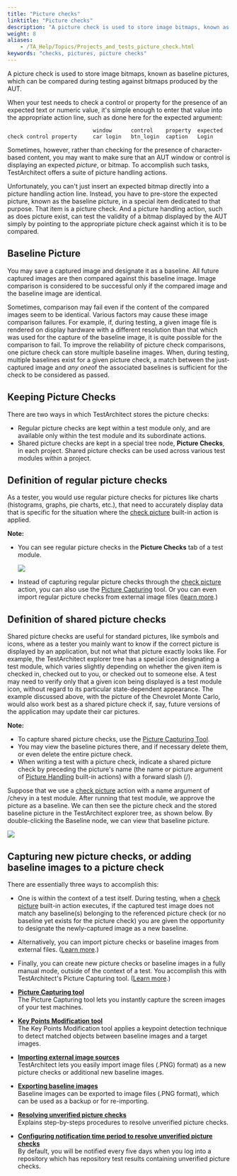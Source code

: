 ```yaml
--- 
title: "Picture checks"
linktitle: "Picture checks"
description: "A picture check is used to store image bitmaps, known as baseline pictures, which can be compared during testing against bitmaps produced by the AUT."
weight: 8
aliases: 
    - /TA_Help/Topics/Projects_and_tests_picture_check.html
keywords: "checks, pictures, picture checks"
---
```


A picture check is used to store image bitmaps, known as baseline pictures, which can be compared during testing against bitmaps produced by the AUT.

When your test needs to check a control or property for the presence of an expected text or numeric value, it's simple enough to enter that value into the appropriate action line, such as done here for the expected argument:

```
                           window      control    property  expected
check control property     car login   btn_login  caption   Login 
```

Sometimes, however, rather than checking for the presence of character-based content, you may want to make sure that an AUT window or control is displaying an expected *picture*, or bitmap. To accomplish such tasks, TestArchitect offers a suite of picture handling actions.

Unfortunately, you can't just insert an expected bitmap directly into a picture handling action line. Instead, you have to pre-store the expected picture, known as the baseline picture, in a special item dedicated to that purpose. That item is a picture check. And a picture handling action, such as does picture exist, can test the validity of a bitmap displayed by the AUT simply by pointing to the appropriate picture check against which it is to be compared.

## Baseline Picture

You may save a captured image and designate it as a baseline. All future captured images are then compared against this baseline image. Image comparison is considered to be successful only if the compared image and the baseline image are identical.

Sometimes, comparison may fail even if the content of the compared images seem to be identical. Various factors may cause these image comparison failures. For example, if, during testing, a given image file is rendered on display hardware with a different resolution than that which was used for the capture of the baseline image, it is quite possible for the comparison to fail. To improve the reliability of picture check comparisons, one picture check can store multiple baseline images. When, during testing, multiple baselines exist for a given picture check, a match between the just-captured image and *any one*of the associated baselines is sufficient for the check to be considered as passed.

## Keeping Picture Checks

There are two ways in which TestArchitect stores the picture checks:

-   Regular picture checks are kept within a test module only, and are available only within the test module and its subordinate actions.
-   Shared picture checks are kept in a special tree node, **Picture Checks**, in each project. Shared picture checks can be used across various test modules within a project.

## Definition of regular picture checks

As a tester, you would use regular picture checks for pictures like charts \(histograms, graphs, pie charts, etc.\), that need to accurately display data that is specific for the situation where the [check picture](/TA_Automation/Topics/bia_check_picture.html) built-in action is applied.

**Note:**

-   You can see regular picture checks in the **Picture Checks** tab of a test module.

    ![](/images/TA_Help/Images/bia_check_picture_aut_10.png)

-   Instead of capturing regular picture checks through the [check picture](/TA_Automation/Topics/bia_check_picture.html) action, you can also use the [Picture Capturing](/TA_Help/Topics/Additional_features_image_capturing_tool.html) tool. Or you can even import regular picture checks from external image files \([learn more](/TA_Help/Topics/ug_picture_checks_importing_images.html).\)

## Definition of shared picture checks

Shared picture checks are useful for standard pictures, like symbols and icons, where as a tester you mainly want to know if the correct picture is displayed by an application, but not what that picture exactly looks like. For example, the TestArchitect explorer tree has a special icon designating a test module, which varies slightly depending on whether the given item is checked in, checked out to you, or checked out to someone else. A test may need to verify only that a given icon being displayed is a test module icon, without regard to its particular state-dependent appearance. The example discussed above, with the picture of the Chevrolet Monte Carlo, would also work best as a shared picture check if, say, future versions of the application may update their car pictures.

**Note:**

-   To capture shared picture checks, use the [Picture Capturing Tool](/TA_Help/Topics/Additional_features_image_capturing_tool.html).
-   You may view the baseline pictures there, and if necessary delete them, or even delete the entire picture check.
-   When writing a test with a picture check, indicate a shared picture check by preceding the picture's name \(the name or picture argument of [Picture Handling](/TA_Automation/Topics/bia_picture_handling.html) built-in actions\) with a forward slash \(/\).

Suppose that we use a [check picture](/TA_Automation/Topics/bia_check_picture.html) action with a name argument of /chevy in a test module. After running that test module, we approve the picture as a baseline. We can then see the picture check and the stored baseline picture in the TestArchitect explorer tree, as shown below. By double-clicking the Baseline node, we can view that baseline picture.

![](/images/TA_Help/Images/bia_check_picture_aut_11.png)

## Capturing new picture checks, or adding baseline images to a picture check

There are essentially three ways to accomplish this:

-   One is within the context of a test itself. During testing, when a [check picture](/TA_Automation/Topics/bia_check_picture.html) built-in action executes, if the captured test image does not match any baseline\(s\) belonging to the referenced picture check \(or no baseline yet exists for the picture check\) you are given the opportunity to designate the newly-captured image as a new baseline.
-   Alternatively, you can import picture checks or baseline images from external files. \([Learn more](/TA_Help/Topics/ug_picture_checks_importing_images.html).\)
-   Finally, you can create new picture checks or baseline images in a fully manual mode, outside of the context of a test. You accomplish this with TestArchitect's Picture Capturing tool. \([Learn more](/TA_Help/Topics/Additional_features_image_capturing_tool_capturing_saving.html).\)

-   **[Picture Capturing tool](/TA_Help/Topics/Additional_features_image_capturing_tool.html)**  
The Picture Capturing tool lets you instantly capture the screen images of your test machines.
-   **[Key Points Modification tool](/TA_Help/Topics/ug_Key_point_modify_tool.html)**  
The Key Points Modification tool applies a keypoint detection technique to detect matched objects between baseline images and a target images.
-   **[Importing external image sources](/TA_Help/Topics/ug_picture_checks_importing_images.html)**  
TestArchitect lets you easily import image files \(.PNG\) format\) as a new picture checks or additional new baseline images.
-   **[Exporting baseline images](/TA_Help/Topics/ug_picture_checks_exporting.html)**  
Baseline images can be exported to image files \(.PNG format\), which can be used as a backup or for re-importing.
-   **[Resolving unverified picture checks](/TA_Help/Topics/ug_Resolving_unverfied_picture_checks.html)**  
Explains step-by-steps procedures to resolve unverified picture checks.
-   **[Configuring notification time period to resolve unverified picture checks](/TA_Help/Topics/ug_configuring_notification_unverified_picture_checks.html)**  
By default, you will be notified every five days when you log into a repository which has repository test results containing unverified picture checks.



